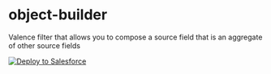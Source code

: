 # object-builder
Valence filter that allows you to compose a source field that is an aggregate of other source fields

<a href="https://githubsfdeploy.herokuapp.com?owner=valence-filters&repo=object-builder&ref=main">
  <img alt="Deploy to Salesforce"
       src="https://raw.githubusercontent.com/afawcett/githubsfdeploy/master/deploy.png">
</a>
